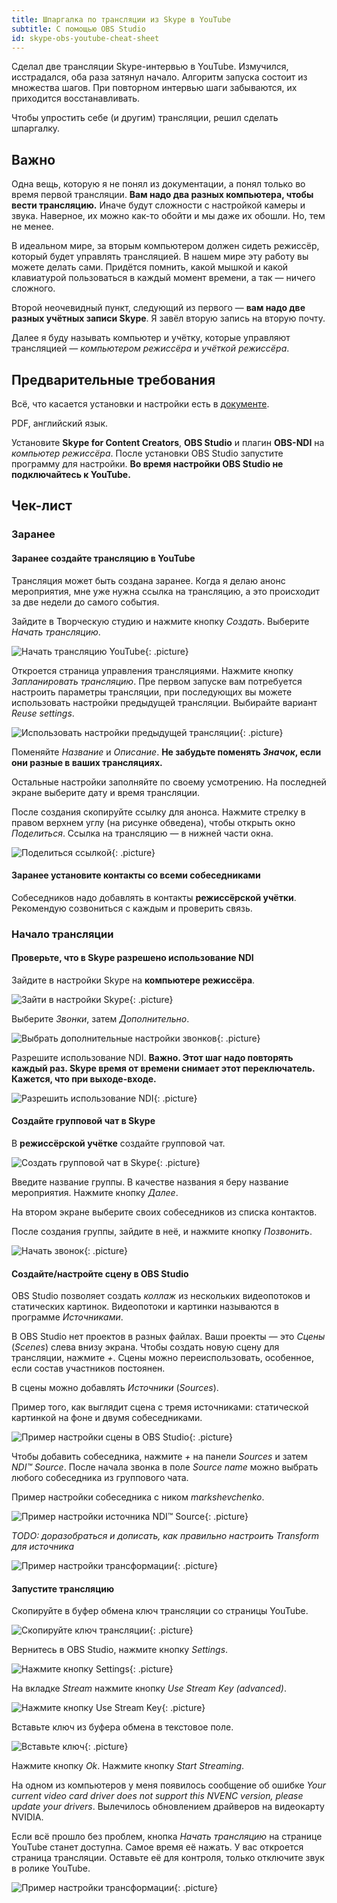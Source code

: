 ```yaml
---
title: Шпаргалка по трансляции из Skype в YouTube
subtitle: С помощью OBS Studio
id: skype-obs-youtube-cheat-sheet
---
```


Сделал две трансляции Skype-интервью в YouTube. Измучился, исстрадался, оба раза затянул начало. Алгоритм запуска состоит из множества шагов. При повторном интервью шаги забываются, их приходится восстанавливать.

Чтобы упростить себе (и другим) трансляции, решил сделать шпаргалку.

## Важно

Одна вещь, которую я не понял из документации, а понял только во время первой трансляции. **Вам надо два разных компьютера, чтобы вести трансляцию.** Иначе будут сложности с настройкой камеры и звука. Наверное, их можно как-то обойти и мы даже их обошли. Но, тем не менее.

В идеальном мире, за вторым компьютером должен сидеть режиссёр, который будет управлять трансляцией. В нашем мире эту работу вы можете делать сами. Придётся помнить, какой мышкой и какой клавиатурой пользоваться в каждый момент времени, а так — ничего сложного.

Второй неочевидный пункт, следующий из первого — **вам надо две разных учётных записи Skype**. Я завёл вторую запись на вторую почту.

Далее я буду называть компьютер и учётку, которые управляют трансляцией — *компьютером режиссёра* и *учёткой режиссёра*.

## Предварительные требования

Всё, что касается установки и настройки есть в [документе](https://obsproject.com/forum/attachments/live-streaming-on-youtube-using-skype-and-obs-by-trajano-roberto-revc-pdf.49949/).

PDF, английский язык.

Установите **Skype for Content Creators**, **OBS Studio** и плагин **OBS-NDI** на *компьютер режиссёра*.
После установки OBS Studio запустите программу для настройки. **Во время настройки OBS Studio не подключайтесь к YouTube.**

## Чек-лист

### Заранее

#### Заранее создайте трансляцию в YouTube

Трансляция может быть создана заранее. Когда я делаю анонс мероприятия, мне уже нужна ссылка на трансляцию, а это происходит за две недели до самого события.

Зайдите в Творческую студию и нажмите кнопку *Создать*. Выберите *Начать трансляцию*.

![Начать трансляцию YouTube](/img//skype-obs-youtube-04.png){: .picture}

Откроется страница управления трансляциями. Нажмите кнопку *Запланировать трансляцию*. Пре первом запуске вам потребуется настроить параметры трансляции, при последующих вы можете использовать настройки предыдущей трансляции. Выбирайте вариант *Reuse settings*.

![Использовать настройки предыдущей трансляции](/img//skype-obs-youtube-05.png){: .picture}

Поменяйте *Название* и *Описание*. **Не забудьте поменять *Значок*, если они разные в ваших трансляциях.**

Остальные настройки заполняйте по своему усмотрению. На последней экране выберите дату и время трансляции.

После создания скопируйте ссылку для анонса. Нажмите стрелку в правом верхнем углу (на рисунке обведена), чтобы открыть окно *Поделиться*. Ссылка на трансляцию — в нижней части окна.

![Поделиться ссылкой](/img//skype-obs-youtube-06.png){: .picture}

#### Заранее установите контакты со всеми собеседниками

Собеседников надо добавлять в контакты **режиссёрской учётки**. Рекомендую созвониться с каждым и проверить связь.

### Начало трансляции

#### Проверьте, что в Skype разрешено использование NDI

Зайдите в настройки Skype на **компьютере режиссёра**.

![Зайти в настройки Skype](/img//skype-obs-youtube-01.png){: .picture}

Выберите *Звонки*, затем *Дополнительно*.

![Выбрать дополнительные настройки звонков](/img//skype-obs-youtube-02.png){: .picture}

Разрешите использование NDI. **Важно. Этот шаг надо повторять каждый раз. Skype время от времени снимает этот переключатель. Кажется, что при выходе-входе.**

![Разрешить использование NDI](/img//skype-obs-youtube-03.png){: .picture}

#### Создайте групповой чат в Skype

В **режиссёрской учётке** создайте групповой чат.

![Создать групповой чат в Skype](/img//skype-obs-youtube-07.png){: .picture}

Введите название группы. В качестве названия я беру название мероприятия. Нажмите кнопку *Далее*.

На втором экране выберите своих собеседников из списка контактов.

После создания группы, зайдите в неё, и нажмите кнопку *Позвонить*.

![Начать звонок](/img//skype-obs-youtube-08.png){: .picture}

#### Создайте/настройте сцену в OBS Studio

OBS Studio позволяет создать *коллаж* из нескольких видеопотоков и статических картинок. Видеопотоки и картинки называются в программе *Источниками*.

В OBS Studio нет проектов в разных файлах. Ваши проекты — это *Сцены* (*Scenes*) слева внизу экрана.
Чтобы создать новую сцену для трансляции, нажмите *+*. Сцены можно переиспользовать, особенное, если состав участников постоянен.

В сцены можно добавлять *Источники* (*Sources*).

Пример того, как выглядит сцена с тремя источниками: статической картинкой на фоне и двумя собеседниками.

![Пример настройки сцены в OBS Studio](/img//skype-obs-youtube-09.png){: .picture}

Чтобы добавить собеседника, нажмите *+* на панели *Sources* и затем *NDI™ Source*. После начала звонка в поле *Source name* можно выбрать любого собеседника из группового чата.

Пример настройки собеседника с ником *markshevchenko*.

![Пример настройки источника NDI™ Source](/img//skype-obs-youtube-10.png){: .picture}

*TODO: доразобраться и дописать, как правильно настроить Transform для источника*

![Пример настройки трансформации](/img//skype-obs-youtube-11.png){: .picture}

#### Запустите трансляцию

Скопируйте в буфер обмена ключ трансляции со страницы YouTube.

![Скопируйте ключ трансляции](/img//skype-obs-youtube-12.png){: .picture}

Вернитесь в OBS Studio, нажмите кнопку *Settings*.

![Нажмите кнопку Settings](/img//skype-obs-youtube-13.png){: .picture}

На вкладке *Stream* нажмите кнопку *Use Stream Key (advanced)*.

![Нажмите кнопку Use Stream Key](/img//skype-obs-youtube-14.png){: .picture}

Вставьте ключ из буфера обмена в текстовое поле.

![Вставьте ключ](/img//skype-obs-youtube-15.png){: .picture}

Нажмите кнопку *Ok*. Нажмите кнопку *Start Streaming*.

На одном из компьютеров у меня появилось сообщение об ошибке *Your current video card driver does not support this NVENC version, please update your drivers*. Вылечилось обновлением драйверов на видеокарту NVIDIA.

Если всё прошло без проблем, кнопка *Начать трансляцию* на странице YouTube станет доступна. Самое время её нажать.
У вас откроется страница трансляции. Оставьте её для контроля, только отключите звук в ролике YouTube.

![Пример настройки трансформации](/img//skype-obs-youtube-16.png){: .picture}
